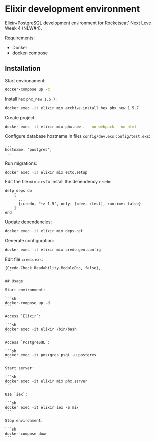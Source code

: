 # Elixir development environment

Elixir+PostgreSQL development environment for Rocketseat' Next Leve Week 4 (NLW#4).

Requirements:

* Docker
* docker-compose

## Installation

Start environament:

```sh
docker-compose up -d
```

Install `hex` `phx_new 1.5.7`:

```sh
docker exec -it elixir mix archive.install hex phx_new 1.5.7
```

Create project:

```sh
docker exec -it elixir mix phx.new . --no-webpack --no-html
```

Configure database hostname in files `config/dev.exs` `config/test.exs`:

```
...
hostname: "postgres",
...
```

Run migrations:

```sh
docker exec -it elixir mix ecto.setup
```

Edit the file `mix.exs` to install the dependency `credo`:

```
defp deps do
    [
      ...
      {:credo, "~> 1.5", only: [:dev, :test], runtime: false}
    ]
end
```

Update dependencies:
  
```sh
docker exec -it elixir mix deps.get
```

Generate configuration:

```sh
docker exec -it elixir mix credo gen.config
```

Edit file `credo.exs`:

````
{Credo.Check.Readability.ModuleDoc, false},
```

## Usage

Start environment:

```sh
docker-compose up -d
```

Access `Elixir`:

```sh
docker exec -it elixir /bin/bash
```

Access `PostgreSQL`:

```sh
docker exec -it postgres psql -U postgres
```

Start server:

```sh
docker exec -it elixir mix phx.server
```

Use `iex`:

```sh
docker exec -it elixir iex -S mix
```

Stop environment:

```sh
docker-compose down
```